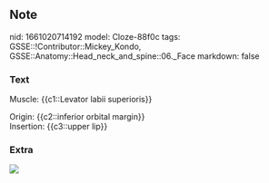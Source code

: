 ## Note
nid: 1661020714192
model: Cloze-88f0c
tags: GSSE::!Contributor::Mickey_Kondo, GSSE::Anatomy::Head_neck_and_spine::06._Face
markdown: false

### Text
Muscle: {{c1::Levator labii superioris}}
<div>
  Origin: {{c2::inferior orbital margin}}
</div>
<div>
  Insertion: {{c3::upper lip}}
</div>

### Extra
<img src="10-1055-b-006-164732_c068_f002.jpg">
